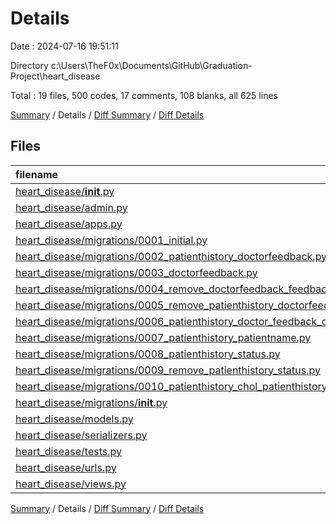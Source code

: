# Details

Date : 2024-07-16 19:51:11

Directory c:\\Users\\TheF0x\\Documents\\GitHub\\Graduation-Project\\heart_disease

Total : 19 files,  500 codes, 17 comments, 108 blanks, all 625 lines

[Summary](results.md) / Details / [Diff Summary](diff.md) / [Diff Details](diff-details.md)

## Files
| filename | language | code | comment | blank | total |
| :--- | :--- | ---: | ---: | ---: | ---: |
| [heart_disease/__init__.py](/heart_disease/__init__.py) | Python | 0 | 0 | 1 | 1 |
| [heart_disease/admin.py](/heart_disease/admin.py) | Python | 1 | 1 | 2 | 4 |
| [heart_disease/apps.py](/heart_disease/apps.py) | Python | 4 | 0 | 3 | 7 |
| [heart_disease/migrations/0001_initial.py](/heart_disease/migrations/0001_initial.py) | Python | 66 | 1 | 7 | 74 |
| [heart_disease/migrations/0002_patienthistory_doctorfeedback.py](/heart_disease/migrations/0002_patienthistory_doctorfeedback.py) | Python | 12 | 1 | 6 | 19 |
| [heart_disease/migrations/0003_doctorfeedback.py](/heart_disease/migrations/0003_doctorfeedback.py) | Python | 20 | 1 | 6 | 27 |
| [heart_disease/migrations/0004_remove_doctorfeedback_feedback_and_more.py](/heart_disease/migrations/0004_remove_doctorfeedback_feedback_and_more.py) | Python | 16 | 1 | 6 | 23 |
| [heart_disease/migrations/0005_remove_patienthistory_doctorfeedback.py](/heart_disease/migrations/0005_remove_patienthistory_doctorfeedback.py) | Python | 11 | 1 | 6 | 18 |
| [heart_disease/migrations/0006_patienthistory_doctor_feedback_delete_doctorfeedback.py](/heart_disease/migrations/0006_patienthistory_doctor_feedback_delete_doctorfeedback.py) | Python | 15 | 1 | 6 | 22 |
| [heart_disease/migrations/0007_patienthistory_patientname.py](/heart_disease/migrations/0007_patienthistory_patientname.py) | Python | 12 | 1 | 6 | 19 |
| [heart_disease/migrations/0008_patienthistory_status.py](/heart_disease/migrations/0008_patienthistory_status.py) | Python | 12 | 1 | 6 | 19 |
| [heart_disease/migrations/0009_remove_patienthistory_status.py](/heart_disease/migrations/0009_remove_patienthistory_status.py) | Python | 11 | 1 | 6 | 18 |
| [heart_disease/migrations/0010_patienthistory_chol_patienthistory_cr_and_more.py](/heart_disease/migrations/0010_patienthistory_chol_patienthistory_cr_and_more.py) | Python | 52 | 1 | 6 | 59 |
| [heart_disease/migrations/__init__.py](/heart_disease/migrations/__init__.py) | Python | 0 | 0 | 1 | 1 |
| [heart_disease/models.py](/heart_disease/models.py) | Python | 45 | 3 | 7 | 55 |
| [heart_disease/serializers.py](/heart_disease/serializers.py) | Python | 58 | 0 | 10 | 68 |
| [heart_disease/tests.py](/heart_disease/tests.py) | Python | 1 | 1 | 2 | 4 |
| [heart_disease/urls.py](/heart_disease/urls.py) | Python | 10 | 0 | 2 | 12 |
| [heart_disease/views.py](/heart_disease/views.py) | Python | 154 | 2 | 19 | 175 |

[Summary](results.md) / Details / [Diff Summary](diff.md) / [Diff Details](diff-details.md)